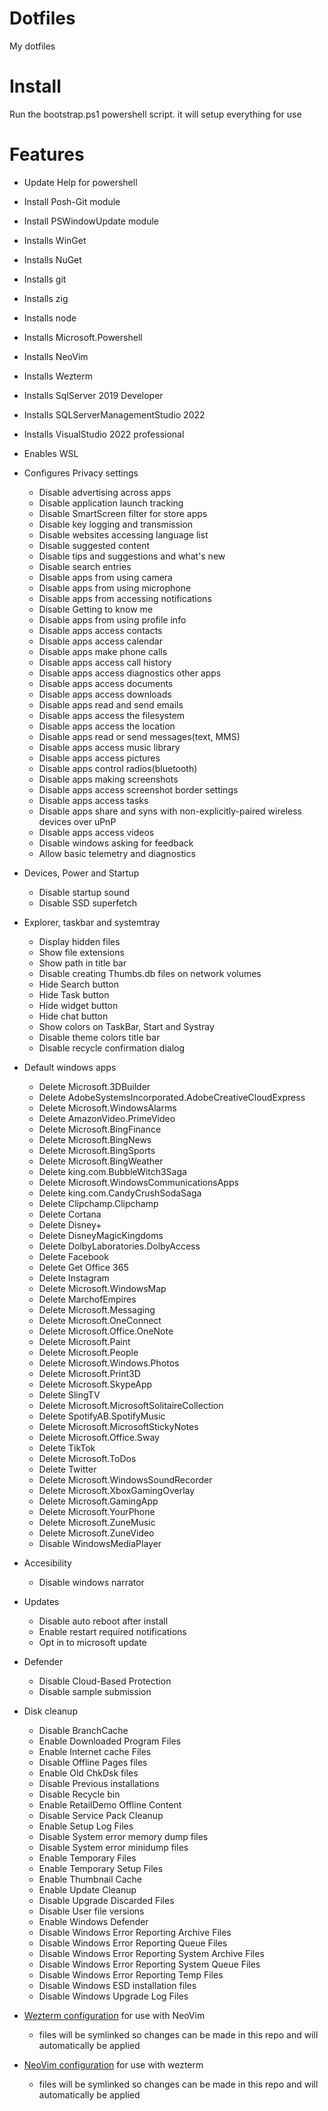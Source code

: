 # Dotfiles
My dotfiles

# Install
Run the bootstrap.ps1 powershell script. it will setup everything for use

# Features
- Update Help for powershell
- Install Posh-Git module
- Install PSWindowUpdate module
- Installs WinGet
- Installs NuGet
- Installs git
- Installs zig
- Installs node
- Installs Microsoft.Powershell
- Installs NeoVim
- Installs Wezterm
- Installs SqlServer 2019 Developer
- Installs SQLServerManagementStudio 2022
- Installs VisualStudio 2022 professional

- Enables WSL

- Configures Privacy settings
    - Disable advertising across apps
    - Disable application launch tracking
    - Disable SmartScreen filter for store apps
    - Disable key logging and transmission
    - Disable websites accessing language list
    - Disable suggested  content
    - Disable tips and suggestions and what's new
    - Disable search entries
    - Disable apps from using camera
    - Disable apps from using microphone
    - Disable apps from accessing notifications
    - Disable Getting to know me
    - Disable apps from using profile info
    - Disable apps access contacts
    - Disable apps access calendar
    - Disable apps make phone calls
    - Disable apps access call history
    - Disable apps access diagnostics other apps
    - Disable apps access documents
    - Disable apps access downloads
    - Disable apps read and send emails
    - Disable apps access the filesystem
    - Disable apps access the location
    - Disable apps read or send messages(text, MMS)
    - Disable apps access music library
    - Disable apps access pictures
    - Disable apps control radios(bluetooth)
    - Disable apps making screenshots
    - Disable apps access screenshot border settings
    - Disable apps access tasks
    - Disable apps share and syns with non-explicitly-paired wireless devices over uPnP
    - Disable apps access videos
    - Disable windows asking for feedback
    - Allow basic telemetry and diagnostics

- Devices, Power and Startup
    - Disable startup sound
    - Disable SSD superfetch

- Explorer, taskbar and systemtray
    - Display hidden files
    - Show file extensions
    - Show path in title bar
    - Disable creating Thumbs.db files on network volumes
    - Hide Search button
    - Hide Task button
    - Hide widget button
    - Hide chat button
    - Show colors on TaskBar, Start and Systray
    - Disable theme colors title bar
    - Disable recycle confirmation dialog

- Default windows apps
    - Delete Microsoft.3DBuilder
    - Delete AdobeSystemsIncorporated.AdobeCreativeCloudExpress
    - Delete Microsoft.WindowsAlarms
    - Delete AmazonVideo.PrimeVideo
    - Delete Microsoft.BingFinance
    - Delete Microsoft.BingNews
    - Delete Microsoft.BingSports
    - Delete Microsoft.BingWeather
    - Delete king.com.BubbleWitch3Saga
    - Delete Microsoft.WindowsCommunicationsApps
    - Delete king.com.CandyCrushSodaSaga
    - Delete Clipchamp.Clipchamp
    - Delete Cortana
    - Delete Disney+
    - Delete DisneyMagicKingdoms
    - Delete DolbyLaboratories.DolbyAccess
    - Delete Facebook
    - Delete Get Office 365
    - Delete Instagram
    - Delete Microsoft.WindowsMap
    - Delete MarchofEmpires
    - Delete Microsoft.Messaging
    - Delete Microsoft.OneConnect
    - Delete Microsoft.Office.OneNote
    - Delete Microsoft.Paint
    - Delete Microsoft.People
    - Delete Microsoft.Windows.Photos
    - Delete Microsoft.Print3D
    - Delete Microsoft.SkypeApp
    - Delete SlingTV
    - Delete Microsoft.MicrosoftSolitaireCollection
    - Delete SpotifyAB.SpotifyMusic
    - Delete Microsoft.MicrosoftStickyNotes
    - Delete Microsoft.Office.Sway
    - Delete TikTok
    - Delete Microsoft.ToDos
    - Delete Twitter
    - Delete Microsoft.WindowsSoundRecorder
    - Delete Microsoft.XboxGamingOverlay
    - Delete Microsoft.GamingApp
    - Delete Microsoft.YourPhone
    - Delete Microsoft.ZuneMusic
    - Delete Microsoft.ZuneVideo
    - Disable WindowsMediaPlayer

- Accesibility
    - Disable windows narrator

- Updates
    - Disable auto reboot after install
    - Enable restart required notifications
    - Opt in to microsoft update

- Defender
    - Disable Cloud-Based Protection
    - Disable sample submission

- Disk cleanup
    - Disable BranchCache
    - Enable Downloaded Program Files
    - Enable Internet cache Files
    - Disable Offline Pages files
    - Enable Old ChkDsk files
    - Disable Previous installations
    - Disable Recycle bin
    - Enable RetailDemo Offline Content
    - Disable Service Pack Cleanup
    - Enable Setup Log Files
    - Disable System error memory dump files
    - Disable System error minidump files
    - Enable Temporary Files
    - Enable Temporary Setup Files
    - Enable Thumbnail Cache
    - Enable Update Cleanup
    - Disable Upgrade Discarded Files
    - Disable User file versions
    - Enable Windows Defender
    - Disable Windows Error Reporting Archive Files
    - Disable Windows Error Reporting Queue Files
    - Disable Windows Error Reporting System Archive Files
    - Disable Windows Error Reporting System Queue Files
    - Disable Windows Error Reporting Temp Files
    - Disable Windows ESD installation files
    - Disable Windows Upgrade Log Files

- [Wezterm configuration](wezterm/README.md) for use with NeoVim
    - files will be symlinked so changes can be made in this repo and will automatically be applied

- [NeoVim configuration](nvim/Readme.md) for use with wezterm
    - files will be symlinked so changes can be made in this repo and will automatically be applied
